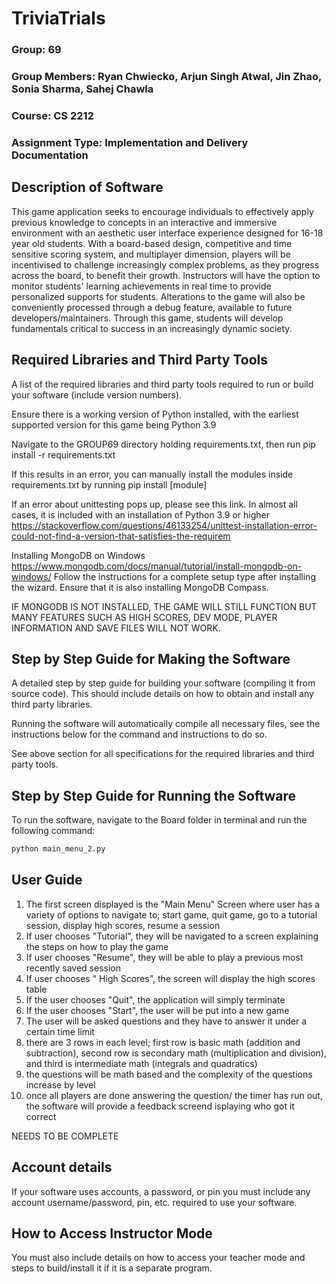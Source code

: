 # TriviaTrials 
### Group: 69
### Group Members: Ryan Chwiecko, Arjun Singh Atwal, Jin Zhao, Sonia Sharma, Sahej Chawla 
### Course: CS 2212
### Assignment Type: Implementation and Delivery Documentation


## Description of Software 
This game application seeks to encourage individuals to effectively apply previous knowledge to concepts in an interactive and immersive environment with an aesthetic user interface experience designed for 16-18 year old students. With a board-based design, competitive and time sensitive scoring system, and multiplayer dimension, players will be incentivised to challenge increasingly complex problems, as they progress across the board, to benefit their growth. Instructors will have the option to monitor students' learning achievements in real time to provide personalized supports for students. Alterations to the game will also be conveniently processed through a debug feature, available to future developers/maintainers. Through this game, students will develop fundamentals critical to success in an increasingly dynamic society.


## Required Libraries and Third Party Tools 
A list of the required libraries and third party tools required to run or build your software (include version numbers).

Ensure there is a working version of Python installed, with the earliest supported version for this game being Python 3.9

Navigate to the GROUP69 directory holding requirements.txt, then run pip install -r requirements.txt

If this results in an error, you can manually install the modules inside requirements.txt by running pip install [module]

If an error about unittesting pops up, please see this link. In almost all cases, it is included with an installation of Python 3.9 or higher
https://stackoverflow.com/questions/46133254/unittest-installation-error-could-not-find-a-version-that-satisfies-the-requirem


Installing MongoDB on Windows
https://www.mongodb.com/docs/manual/tutorial/install-mongodb-on-windows/
Follow the instructions for a complete setup type after installing the wizard. Ensure that it is also installing MongoDB Compass.

IF MONGODB IS NOT INSTALLED, THE GAME WILL STILL FUNCTION BUT MANY FEATURES SUCH AS HIGH SCORES, DEV MODE, PLAYER INFORMATION AND SAVE FILES WILL NOT WORK.


## Step by Step Guide for Making the Software 
A detailed step by step guide for building your software (compiling it from source code). This should include details on how to obtain and install any third party libraries.

Running the software will automatically compile all necessary files, see the instructions below for the command and instructions to do so.

See above section for all specifications for the required libraries and third party tools.


## Step by Step Guide for Running the Software 
To run the software, navigate to the Board folder in terminal and run the following command:

```bash
python main_menu_2.py
```


## User Guide 
1. The first screen displayed is the "Main Menu" Screen where user has a variety of options to navigate to; start game, quit game, go to a  tutorial session, display high scores, resume a session
2. If user chooses "Tutorial", they will be navigated to a screen explaining the steps on how to play the game 
3. If user chooses "Resume", they will be able to play a previous most recently saved session 
4. If user chooses " High Scores", the screen will display the high scores table 
5. If the user chooses "Quit", the application will simply terminate 
6. If the user chooses "Start", the user will be put into a new game 
7. The user will be asked questions and they have to answer it under a certain time limit 
8. there are 3 rows in each level; first row is basic math (addition and subtraction), second row is secondary math (multiplication and division), and third is intermediate math (integrals and quadratics)
9. the questions will be math based and the complexity of the questions increase by level 
10. once all players are done answering the question/ the timer has run out, the software will provide a feedback screend isplaying who got it correct 

NEEDS TO BE COMPLETE


## Account details 
If your software uses accounts, a password, or pin you must include any account username/password, pin, etc. required to use your software.


## How to Access Instructor Mode 
You must also include details on how to access your teacher mode and steps to build/install it if it is a separate program.
